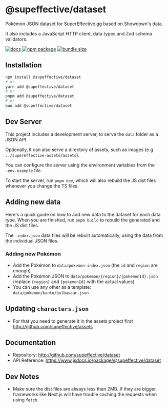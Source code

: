 # @supeffective/dataset

Pokémon JSON dataset for SuperEffective.gg based on Showdown's data.

It also includes a JavaScript HTTP client, data types and Zod schema validators.

<p>
<a href="https://www.jsdocs.io/package/@supeffective/dataset"><img src="https://img.shields.io/badge/API%20Reference-📖-purple" alt="docs"></a>
  <a href="https://npmjs.com/package/@supeffective/dataset"><img src="https://img.shields.io/npm/v/@supeffective/dataset.svg" alt="npm package"></a>
<a href="https://bundlephobia.com/package/@supeffective/dataset"><img src="https://img.shields.io/bundlephobia/min/@supeffective/dataset?label=@supeffective/dataset" alt="bundle size" /></a>

</p>

## Installation

```bash
npm install @supeffective/dataset
# or
yarn add @supeffective/dataset
# or
pnpm add @supeffective/dataset
# or
bun add @supeffective/dataset
```

## Dev Server

This project includes a development server, to serve the `data`
folder as a JSON API.

Optionally, it can also serve a directory of assets, such as
images (e.g `../supereffective-assets/assets`).

You can configure the server using the environment variables
from the `.env.example` file.

To start the server, run `pnpm dev`, which will also rebuild
the JS dist files whenever you change the TS files.

## Adding new data

Here's a quick guide on how to add new data to the dataset for each data type.
When you are finished, run `pnpm build` to rebuild the generated and the JS dist files.

The `-index.json` data files will be rebuilt automatically, using the data from the individual JSON files.

### Adding new Pokémon

- Add the Pokémon to `data/pokemon-index.json` (the `id` and `region` are enough)
- Add the Pokémon JSON to `data/pokemon/{region}/{pokemonId}.json` (replace `{region}` and `{pokemonId}` with the actual values)
- You can use any other as a template: `data/pokemon/kanto/bulbasaur.json`

## Updating `characters.json`

- For that you need to generate it in the assets project first http://github.com/supeffective/assets

## Documentation

- Repository: http://github.com/supeffective/dataset
- API Reference: https://www.jsdocs.io/package/@supeffective/dataset

## Dev Notes

- Make sure the dist files are always less than 2MB. If they are bigger, frameworks like Next.js will have trouble
  caching the requests when using `fetch`.
